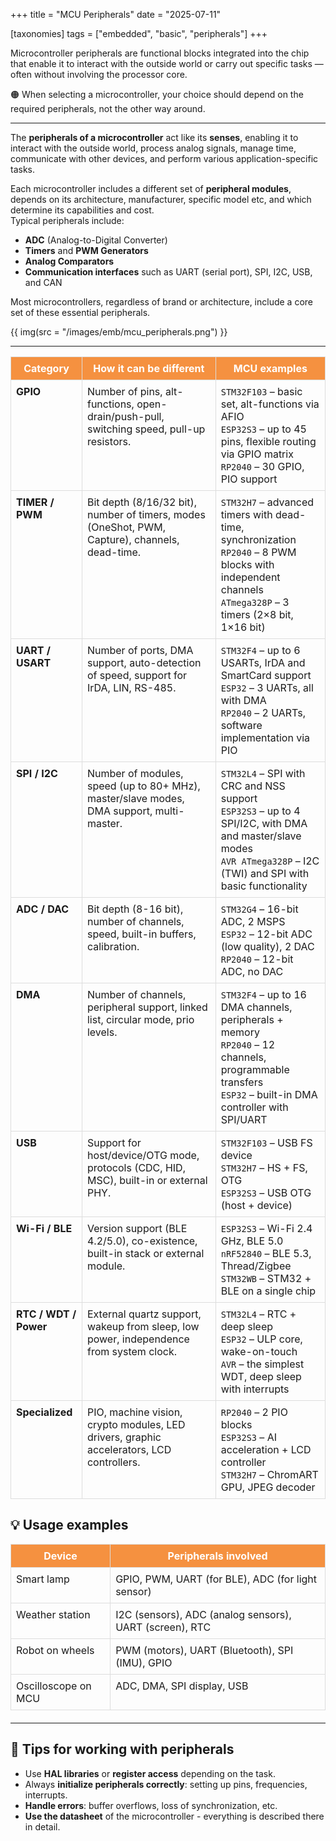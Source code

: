 +++
title = "MCU Peripherals"
date = "2025-07-11"

[taxonomies]
tags = ["embedded", "basic", "peripherals"]
+++

Microcontroller peripherals are functional blocks integrated into the chip that enable it to interact with the outside world or carry out specific tasks — often without involving the processor core.

🟠 When selecting a microcontroller, your choice should depend on the required peripherals, not the other way around.

<!-- more -->
---

The **peripherals of a microcontroller** act like its **senses**, enabling it to interact with the outside world, process analog signals, manage time, communicate with other devices, and perform various application-specific tasks.

Each microcontroller includes a different set of **peripheral modules**, depends on its architecture, manufacturer, specific model etc, and which determine its capabilities and cost.  
Typical peripherals include:
* **ADC** (Analog-to-Digital Converter)
* **Timers** and **PWM Generators**
* **Analog Comparators**
* **Communication interfaces** such as UART (serial port), SPI, I2C, USB, and CAN  

Most microcontrollers, regardless of brand or architecture, include a core set of these essential peripherals.

{{ img(src = "/images/emb/mcu_peripherals.png") }}

---

<style> 
table { 
width: 100%; 
border-collapse: collapse; 
margin-bottom: 20px; 
} 

th, 
td { 
border: 1px solid #ddd; 
padding: 8px; 
vertical-align: top; 
} 

th { 
background-color: #f59140; 
color: white; 
text-align: center; 
} 

td:first-child { 
width: auto; 
}
</style>

<table>
<thead>
<tr>
<th>Category</th>
<th>How it can be different</th>
<th>MCU examples</th>
</tr>
</thead>
<tbody>
<tr>
<td><strong>GPIO</strong></td>
<td>Number of pins, alt-functions, open-drain/push-pull, switching speed, pull-up resistors.</td>
<td>
<code>STM32F103</code> – basic set, alt-functions via AFIO<br/>
<code>ESP32S3</code> – up to 45 pins, flexible routing via GPIO matrix<br/>
<code>RP2040</code> – 30 GPIO, PIO support
</td>
</tr>
<tr>
<td><strong>TIMER / PWM</strong></td>
<td>Bit depth (8/16/32 bit), number of timers, modes (OneShot, PWM, Capture), channels, dead-time.</td>
<td>
<code>STM32H7</code> – advanced timers with dead-time, synchronization<br/>
<code>RP2040</code> – 8 PWM blocks with independent channels<br/>
<code>ATmega328P</code> – 3 timers (2×8 bit, 1×16 bit)
</td>
</tr>
<tr>
<td><strong>UART / USART</strong></td>
<td>Number of ports, DMA support, auto-detection of speed, support for IrDA, LIN, RS-485.</td>
<td>
<code>STM32F4</code> – up to 6 USARTs, IrDA and SmartCard support<br/>
<code>ESP32</code> – 3 UARTs, all with DMA<br/>
<code>RP2040</code> – 2 UARTs, software implementation via PIO
</td>
</tr>
<tr>
<td><strong>SPI / I2C</strong></td>
<td>Number of modules, speed (up to 80+ MHz), master/slave modes, DMA support, multi-master.</td>
<td>
<code>STM32L4</code> – SPI with CRC and NSS support<br/>
<code>ESP32S3</code> – up to 4 SPI/I2C, with DMA and master/slave modes<br/>
<code>AVR ATmega328P</code> – I2C (TWI) and SPI with basic functionality
</td>
</tr>
<tr>
<td><strong>ADC / DAC</strong></td>
<td>Bit depth (8-16 bit), number of channels, speed, built-in buffers, calibration.</td>
<td>
<code>STM32G4</code> – 16-bit ADC, 2 MSPS<br/>
<code>ESP32</code> – 12-bit ADC (low quality), 2 DAC<br/>
<code>RP2040</code> – 12-bit ADC, no DAC
</td>
</tr>
<tr>
<td><strong>DMA</strong></td>
<td>Number of channels, peripheral support, linked list, circular mode, prio levels.</td>
<td>
<code>STM32F4</code> – up to 16 DMA channels, peripherals + memory<br/>
<code>RP2040</code> – 12 channels, programmable transfers<br/>
<code>ESP32</code> – built-in DMA controller with SPI/UART
</td>
</tr>
<tr>
<td><strong>USB</strong></td>
<td>Support for host/device/OTG mode, protocols (CDC, HID, MSC), built-in or external PHY.</td>
<td>
<code>STM32F103</code> – USB FS device<br/>
<code>STM32H7</code> – HS + FS, OTG<br/>
<code>ESP32S3</code> – USB OTG (host + device)
</td>
</tr>
<tr>
<td><strong>Wi-Fi / BLE</strong></td>
<td>Version support (BLE 4.2/5.0), co-existence, built-in stack or external module.</td>
<td>
<code>ESP32S3</code> – Wi-Fi 2.4 GHz, BLE 5.0<br/>
<code>nRF52840</code> – BLE 5.3, Thread/Zigbee<br/>
<code>STM32WB</code> – STM32 + BLE on a single chip
</td>
</tr>
<tr>
<td><strong>RTC / WDT / Power</strong></td>
<td>External quartz support, wakeup from sleep, low power, independence from system clock.</td>
<td>
<code>STM32L4</code> – RTC + deep sleep<br/>
<code>ESP32</code> – ULP core, wake-on-touch<br/>
<code>AVR</code> – the simplest WDT, deep sleep with interrupts
</td>
</tr>
<tr>
<td><strong>Specialized</strong></td>
<td>PIO, machine vision, crypto modules, LED drivers, graphic accelerators, LCD controllers.</td>
<td>
<code>RP2040</code> – 2 PIO blocks<br/>
<code>ESP32S3</code> – AI acceleration + LCD controller<br/>
<code>STM32H7</code> – ChromART GPU, JPEG decoder
</td>
</tr>
</tbody>
</table>

## 💡 Usage examples

| Device | Peripherals involved |
| ----------------- | ---------------------------------------------------------- |
| Smart lamp | GPIO, PWM, UART (for BLE), ADC (for light sensor) |
| Weather station | I2C (sensors), ADC (analog sensors), UART (screen), RTC |
| Robot on wheels | PWM (motors), UART (Bluetooth), SPI (IMU), GPIO |
| Oscilloscope on MCU | ADC, DMA, SPI display, USB |

---

## 🚀 Tips for working with peripherals

* Use **HAL libraries** or **register access** depending on the task.
* Always **initialize peripherals correctly**: setting up pins, frequencies, interrupts.
* **Handle errors**: buffer overflows, loss of synchronization, etc.
* **Use the datasheet** of the microcontroller - everything is described there in detail.